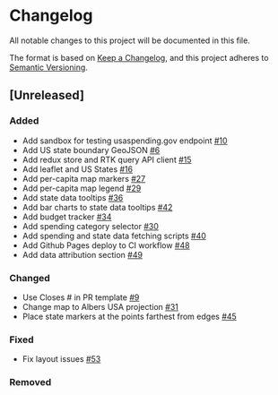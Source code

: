 # Changelog

All notable changes to this project will be documented in this file.

The format is based on [Keep a Changelog](https://keepachangelog.com/en/1.0.0/),
and this project adheres to [Semantic Versioning](https://semver.org/spec/v2.0.0.html).

## [Unreleased]

### Added

- Add sandbox for testing usaspending.gov endpoint [#10](https://github.com/azavea/green-equity-demo/pull/10)
- Add US state boundary GeoJSON [#6](https://github.com/azavea/green-equity-demo/pull/6)
- Add redux store and RTK query API client [#15](https://github.com/azavea/green-equity-demo/pull/15)
- Add leaflet and US States [#16](https://github.com/azavea/green-equity-demo/pull/16)
- Add per-capita map markers [#27](https://github.com/azavea/green-equity-demo/pull/27)
- Add per-capita map legend [#29](https://github.com/azavea/green-equity-demo/pull/29)
- Add state data tooltips [#36](https://github.com/azavea/green-equity-demo/pull/36)
- Add bar charts to state data tooltips [#42](https://github.com/azavea/green-equity-demo/pull/42)
- Add budget tracker [#34](https://github.com/azavea/green-equity-demo/pull/34)
- Add spending category selector [#30](https://github.com/azavea/green-equity-demo/pull/30)
- Add spending and state data fetching scripts [#40](https://github.com/azavea/green-equity-demo/pull/40)
- Add Github Pages deploy to CI workflow [#48](https://github.com/azavea/green-equity-demo/pull/48)
- Add data attribution section [#49](https://github.com/azavea/green-equity-demo/pull/49)

### Changed

- Use Closes # in PR template [#9](https://github.com/azavea/green-equity-demo/pull/9)
- Change map to Albers USA projection [#31](https://github.com/azavea/green-equity-demo/pull/31)
- Place state markers at the points farthest from edges [#45](https://github.com/azavea/green-equity-demo/pull/45)

### Fixed

- Fix layout issues [#53](https://github.com/azavea/green-equity-demo/pull/53)

### Removed
